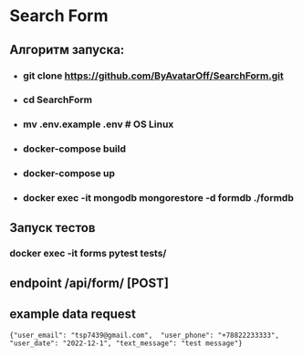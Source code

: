 # Search Form
## Алгоритм запуска:
- ### git clone https://github.com/ByAvatarOff/SearchForm.git
- ### cd SearchForm
- ### mv .env.example .env  # OS Linux
- ### docker-compose build
- ### docker-compose up
- ### docker exec -it mongodb  mongorestore -d formdb ./formdb
## Запуск тестов
### docker exec -it forms pytest tests/
## endpoint /api/form/ [POST]
## example data request
`{"user_email": "tsp7439@gmail.com",  "user_phone": "+78822233333",  "user_date": "2022-12-1", "text_message": "test message"}`